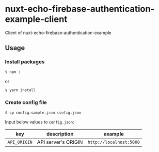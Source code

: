 # nuxt-echo-firebase-authentication-example-client
Client of nuxt-echo-firebase-authentication-example

## Usage
### Install packages
```sh
$ npm i
```

or

```sh
$ yarn install
```

### Create config file
```sh
$ cp config.sample.json config.json
```

Input below values to `config.json`:

|key|description|example|
|---|---|---|
|`API_ORIGIN`|API server's ORIGIN|`http://localhost:5000`|
